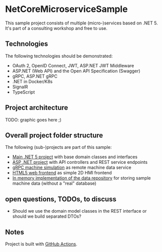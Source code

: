 # NetCoreMicroserviceSample

This sample project consists of multiple (micro-)services based on .NET 5. It's part of a consulting workshop and free to use.

## Technologies

The following technologies should be demonstrated:

* OAuth 2, OpenID Connect, JWT, ASP.NET JWT Middleware
* ASP.NET (Web API) and the Open API Specification (Swagger)
* gRPC, ASP.NET gRPC
* .NET in Docker/K8s
* SignalR
* TypeScript 

## Project architecture

TODO: graphic goes here ;)

## Overall project folder structure

The following (sub-)projects are part of this sample:

* [Main .NET 5 project](NetCoreMicroserviceSample/NetCoreMicroserviceSample.Common) with base domain classes and interfaces
* [ASP .NET project](NetCoreMicroserviceSample/NetCoreMicroserviceSample.Api) with API controllers and REST service endpoints
* [gRPC machine simulation](NetCoreMicroserviceSample/NetCoreMicroserviceSample.Machine) as remote machine data service
* [HTML5 web frontend](NetCoreMicroserviceSample/NetCoreMicroserviceSample.Web) as simple 2D HMI frontend
* [In memory implementation of the data repository](NetCoreMicroserviceSample/NetCoreMicroserviceSample.Repositories.InMemory) for storing sample machine data (without a "real" database)

## open questions, TODOs, to discuss
* Should we use the domain model classes in the REST interface or should we build separated DTOs?

## Notes

Project is built with [GitHub Actions](.github/workflows/build.yml).
